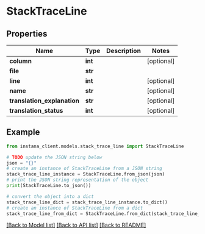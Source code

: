 # StackTraceLine


## Properties

Name | Type | Description | Notes
------------ | ------------- | ------------- | -------------
**column** | **int** |  | [optional] 
**file** | **str** |  | 
**line** | **int** |  | [optional] 
**name** | **str** |  | [optional] 
**translation_explanation** | **str** |  | [optional] 
**translation_status** | **int** |  | [optional] 

## Example

```python
from instana_client.models.stack_trace_line import StackTraceLine

# TODO update the JSON string below
json = "{}"
# create an instance of StackTraceLine from a JSON string
stack_trace_line_instance = StackTraceLine.from_json(json)
# print the JSON string representation of the object
print(StackTraceLine.to_json())

# convert the object into a dict
stack_trace_line_dict = stack_trace_line_instance.to_dict()
# create an instance of StackTraceLine from a dict
stack_trace_line_from_dict = StackTraceLine.from_dict(stack_trace_line_dict)
```
[[Back to Model list]](../README.md#documentation-for-models) [[Back to API list]](../README.md#documentation-for-api-endpoints) [[Back to README]](../README.md)


